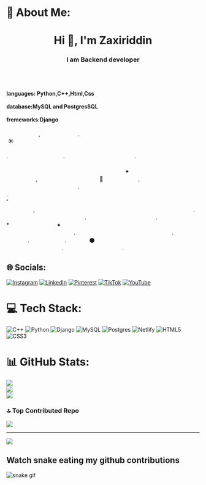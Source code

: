 
# 💫 About Me:
<h1 align="center">Hi 👋, I'm Zaxiriddin</h1>
<h3 align="center">I am Backend developer</h3><br><br>
<h4>languages: Python,C++,Html,Css<br><br>database:MySQL and PostgresSQL<br><br>fremeworks:Django<br></h4>
　　　　　　,　　　　　　　.　　　　　　    　　　　 　　　　　　　　　　　　　　　　　　 ☀️ 　　　　　　　　　　　　　　　　　　    　      　　　　　        　　　　　　　　　　　　　. 　　　　　　　　　　.　　　　　　　　　　　　　. 　　　　　　　　　　　　　　　　       　   　　　　 　　　　　　　　　　　　　　　　       　   　　　　　　　　　　　　　　　　       　    ✦ 　   　　　,　　　　　　　　　　　    🚀 　　　　 　　,　　　 ‍ ‍ ‍ ‍ 　 　　　　　　　　　　　　.　　　　　 　　 　　　.　　　　　　　　　　　　　 　           　　　　　　　　　　　　　　　　　　　˚　　　 　   　　　　,　　　　　　　　　　　       　    　　　　　　　　　　　　　　　　.　　　  　　    　　　　　 　　　　　.　　　　　　　　　　　　　.　　　　　　　　　　　　　　　* 　　   　　　　　 ✦ 　　　　　　　         　        　　　　 　　 　　　　　　　 　　　　　.　　　　　　　　　　　　　　　　　　.　　　　　    　　. 　 　　　　　.　　　　 🌑 　　　　　   　　　　　.　　　　　　　　　　　.　　　　　　　　　　   　

## 🌐 Socials:
[![Instagram](https://img.shields.io/badge/Instagram-%23E4405F.svg?logo=Instagram&logoColor=white)](https://instagram.com/zahridd1n) [![LinkedIn](https://img.shields.io/badge/LinkedIn-%230077B5.svg?logo=linkedin&logoColor=white)](https://linkedin.com/in/Zaxiriddin) [![Pinterest](https://img.shields.io/badge/Pinterest-%23E60023.svg?logo=Pinterest&logoColor=white)](https://pinterest.com/hatamovz047786) [![TikTok](https://img.shields.io/badge/TikTok-%23000000.svg?logo=TikTok&logoColor=white)](https://tiktok.com/@Zahridd1n) [![YouTube](https://img.shields.io/badge/YouTube-%23FF0000.svg?logo=YouTube&logoColor=white)](https://youtube.com/@zahiriddinhatamovstudio) 

# 💻 Tech Stack:
![C++](https://img.shields.io/badge/c++-%2300599C.svg?style=for-the-badge&logo=c%2B%2B&logoColor=white) ![Python](https://img.shields.io/badge/python-3670A0?style=for-the-badge&logo=python&logoColor=ffdd54) ![Django](https://img.shields.io/badge/django-%23092E20.svg?style=for-the-badge&logo=django&logoColor=white) ![MySQL](https://img.shields.io/badge/mysql-%2300000f.svg?style=for-the-badge&logo=mysql&logoColor=white) ![Postgres](https://img.shields.io/badge/postgres-%23316192.svg?style=for-the-badge&logo=postgresql&logoColor=white) ![Netlify](https://img.shields.io/badge/netlify-%23000000.svg?style=for-the-badge&logo=netlify&logoColor=#00C7B7) ![HTML5](https://img.shields.io/badge/html5-%23E34F26.svg?style=for-the-badge&logo=html5&logoColor=white) ![CSS3](https://img.shields.io/badge/css3-%231572B6.svg?style=for-the-badge&logo=css3&logoColor=white)
# 📊 GitHub Stats:
![](https://github-readme-stats.vercel.app/api?username=zahridd1n&theme=dark&hide_border=false&include_all_commits=true&count_private=false)<br/>
![](https://github-readme-streak-stats.herokuapp.com/?user=zahridd1n&theme=dark&hide_border=false)<br/>
![](https://github-readme-stats.vercel.app/api/top-langs/?username=zahridd1n&theme=dark&hide_border=false&include_all_commits=true&count_private=false&layout=compact)

### 🔝 Top Contributed Repo
![](https://github-contributor-stats.vercel.app/api?username=zahridd1n&limit=5&theme=dark&combine_all_yearly_contributions=true)

---
[![](https://visitcount.itsvg.in/api?id=zahridd1n&icon=0&color=0)](https://visitcount.itsvg.in)

<!-- Proudly created with GPRM ( https://gprm.itsvg.in ) -->


## Watch snake eating my  github contributions
![snake gif](https://github.com/zahridd1n/zahridd1n/blob/output/github-contribution-grid-snake.gif)
